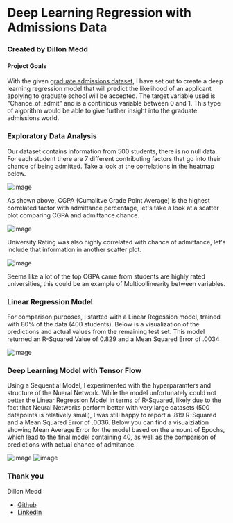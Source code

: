 # Deep Learning Regression with Admissions Data

### Created by Dillon Medd

#### Project Goals
 With the given [graduate admissions dataset](https://www.kaggle.com/mohansacharya/graduate-admissions?select=Admission_Predict_Ver1.1.csv), I have set out to create a deep learning regression model that will predict the likelihood of an applicant applying to graduate school will be accepted. The target variable used is "Chance_of_admit" and is a continious variable between 0 and 1. This type of algorithm would be able to give further insight into the graduate admissions world.
 
 ### Exploratory Data Analysis
 
  Our dataset contains information from 500 students, there is no null data. For each student there are 7 different contributing factors that go into their chance of being admitted. Take a look at the correlations in the heatmap below.
  
  ![image](https://user-images.githubusercontent.com/79603572/146800880-36cfb1cb-a285-4ef5-8db7-2c93f7adaaa9.png)
  
 As shown above, CGPA (Cumalitve Grade Point Average) is the highest correlated factor with admittance percentage, let's take a look at a scatter plot comparing CGPA and admittance chance.
 
 ![image](https://user-images.githubusercontent.com/79603572/146801301-5e7b0847-b7c6-4feb-b133-0e6b26fe5560.png)
 
 University Rating was also highly correlated with chance of admittance, let's include that information in another scatter plot.
 
 ![image](https://user-images.githubusercontent.com/79603572/146801642-b1cdbf92-6251-4072-863b-199785d3df9e.png)

 Seems like a lot of the top CGPA came from students are highly rated universities, this could be an example of Multicollinearity between variables.
 
 ### Linear Regression Model
 
For comparison purposes, I started with a Linear Regession model, trained with 80% of the data (400 students). Below is a visualization of the predictions and actual values from the remaining test set. This model returned an R-Squared Value of 0.829 and a Mean Squared Error of .0034

![image](https://user-images.githubusercontent.com/79603572/146804327-5064851c-0d4a-4428-bb76-6b8033e0999f.png)

### Deep Learning Model with Tensor Flow

Using a Sequential Model, I experimented with the hyperparamters and structure of the Nueral Network. While the model unfortunately could not better the Linear Regression Model in terms of R-Squared, likely due to the fact that Neural Networks perform better with very large datasets (500 datapoints is relatively small), I was still happy to report a .819 R-Squared and a Mean Squared Error of .0036. Below you can find a visualziation showing Mean Average Error for the model based on the amount of Epochs, which lead to the final model containing 40, as well as the comparison of predictions with actual chance of admitance.

![image](https://user-images.githubusercontent.com/79603572/146805757-507cf5fa-e9ef-4289-bf32-ef946fa98e3f.png)
![image](https://user-images.githubusercontent.com/79603572/146805776-7ca23b5a-f0b6-4e62-8372-12ad2dd2f452.png)


### Thank you
Dillon Medd
  - [Github](https://github.com/dmedd98)
  - [LinkedIn](https://www.linkedin.com/in/dillon-medd/)

 

